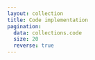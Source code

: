 ```yaml
---
layout: collection
title: Code implementation
pagination:
  data: collections.code
  size: 20
  reverse: true
---
```

